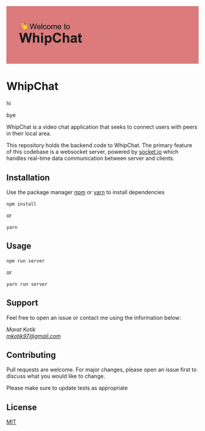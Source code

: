 ![alt text](./banner.png)

# WhipChat

<div>
<p>hi</p>
<p>bye</p>
</div>
WhipChat is a video chat application that seeks to connect users with peers in their local area.

This repository holds the backend code to WhipChat. The primary feature of this codebase is a websocket server, powered by [socket.io](https://socket.io/) which handles real-time data communication between server and clients.

## Installation

Use the package manager [npm](https://www.npmjs.com/) or [yarn](https://yarnpkg.com/) to install dependencies

```
npm install
```

or

```
yarn
```

## Usage

```
npm run server
```

or

```
yarn run server
```

## Support

Feel free to open an issue or contact me using the information below:

_Marat Kotik_  
*mkotik97@gmail.com*

## Contributing

Pull requests are welcome. For major changes, please open an issue first to discuss what you would like to change.

Please make sure to update tests as appropriate

## License

[MIT](https://choosealicense.com/licenses/mit/)
